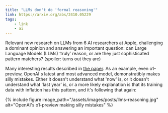```yaml
---
title: "LLMs don't do 'formal reasoning'"
link: https://arxiv.org/abs/2410.05229
tags: 
    - link
    - ai
---
```


Relevant new research on LLMs from 6 AI researchers at Apple, challenging a dominant opinion and answering an important question: can Large Language Models (LLMs) ‘truly’ reason, or are they just sophisticated pattern matchers? (spoiler: turns out they are)

Many interesting results described in [the paper](https://arxiv.org/pdf/2410.05229). As an example, even o1-preview, OpenAI's latest and most advanced model,  demonstratibly makes silly mistakes. Either it doesn't understand what 'now' is, or it doesn't understand what 'last year' is, or a more likely explanation is that its training data with inflation has this pattern, and it's following that again:

{% include figure image_path="/assets/images/posts/llms-reasoning.jpg" alt="OpenAI's o1-preview making silly mistakes" %}







